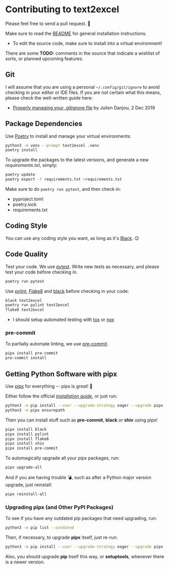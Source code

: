 # Contributing to text2excel

Please feel free to send a pull request.  🙂

Make sure to read the [README](README.md) for general installation
instructions.

* To edit the source code, make sure to install into a virtual environment!

There are some __TODO:__ comments in the source that indicate a wishlist of
sorts, or planned upcoming features.

## Git

I will assume that you are using a personal `~/.config/git/ignore` to avoid
checking in your editor or IDE files. If you are not certain what this means,
please check the well-written guide here:

* [Properly managing your .gitignore file][gitignore]
  by Julien Danjou, 2 Dec 2019

[gitignore]: https://julien.danjou.info/properly-managing-your-gitignore/

## Package Dependencies

Use [Poetry] to install and manage your virtual environments:

```bash
python3 -m venv --prompt text2excel .venv
poetry install
```

[Poetry]: https://python-poetry.org

To upgrade the packages to the latest versions, and generate a new
*requirements.txt*, simply:

```bash
poetry update
poetry export -f requirements.txt >requirements.txt
```

Make sure to do `poetry run pytest`, and then check in:

* pyproject.toml
* poetry.lock
* requirements.txt

## Coding Style

You can use any coding style you want, as long as it's [Black]. 😉

[Black]: https://black.readthedocs.io/

## Code Quality

Test your code. We use [pytest]. Write new tests as necessary, and please
test your code before checking in.

```bash
poetry run pytest
```

Use [pylint], [Flake8] and [black] before checking in your code:

```bash
black text2excel
poetry run pylint text2excel
flake8 text2excel
```

[pytest]: https://pytest.org/
[pylint]: https://www.pylint.org
[Flake8]: https://flake8.pycqa.org/

* I should setup automated testing with
  [tox](https://tox.readthedocs.io/)
  or [nox](https://github.com/theacodes/nox)

### pre-commit

To partially automate linting, we use [pre-commit].

```bash
pipx install pre-commit
pre-commit install
```

[pre-commit]: https://pre-commit.com

## Getting Python Software with pipx

Use [pipx] for everything -- pipx is great! 🌟

[pipx]: https://pipxproject.github.io/pipx/

Either follow the official
[_installation guide_](https://pipxproject.github.io/pipx/installation/),
or just run:

```bash
python3 -m pip install --user --upgrade-strategy eager --upgrade pipx
python3 -m pipx ensurepath
```

Then you can install stuff such as **pre-commit**, **black** or **shiv** using
pipx!

```bash
pipx install black
pipx install pylint
pipx install flake8
pipx install shiv
pipx install pre-commit
```

To automagically upgrade all your pipx packages, run:

```bash
pipx upgrade-all
```

And if you are having trouble 💣, such as after a Python major version
upgrade, just reinstall:

```bash
pipx reinstall-all
```

### Upgrading pipx (and Other PyPI Packages)

To see if you have any outdated pip packages that need upgrading, run:

```bash
python3 -m pip list --outdated
```

Then, if necessary, to upgrade **pipx** itself, just re-run:

```bash
python3 -m pip install --user --upgrade-strategy eager --upgrade pipx
```

Also, you should upgrade **pip** itself this way, or **setuptools**, whenever
there is a newer version.
